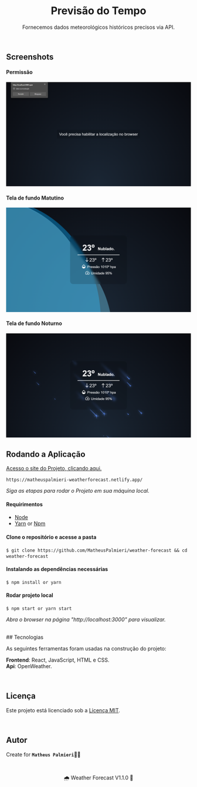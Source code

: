 <h1 align="center">Previsão do Tempo</h1>

<p align="center">Fornecemos dados meteorológicos históricos precisos via API.</p>

<br />

## Screenshots

#### Permissão

<img src="src/assets/permission.png" width="720px">

#### Tela de fundo Matutino

<img src="src/assets/morning.png" width="720px">

#### Tela de fundo Noturno

<img src="src/assets/nocturnal.png" width="720px">

<br />

## Rodando a Aplicação

<a href="https://matheuspalmieri-weatherforecast.netlify.app/" target="_blank">Acesso o site do Projeto, clicando aqui.</a>

```
https://matheuspalmieri-weatherforecast.netlify.app/
```

<i>Siga as etapas para rodar o Projeto em sua máquina local.</i>

#### Requirimentos

- [Node](https://nodejs.org/en/)
- [Yarn](https://classic.yarnpkg.com/lang/en/) or [Npm](https://www.npmjs.com/)

#### Clone o repositório e acesse a pasta

```
$ git clone https://github.com/MatheusPalmieri/weather-forecast && cd weather-forecast
```

#### Instalando as dependências necessárias

```
$ npm install or yarn
```

#### Rodar projeto local

```
$ npm start or yarn start
```

<i>Abra o browser na página "http://localhost:3000" para visualizar.</i>

<br />
## Tecnologias

<p>As seguintes ferramentas foram usadas na construção do projeto:</p>

**Frontend**: React, JavaScript, HTML e CSS.
<br />
**Api**: OpenWeather.

<br />

## Licença

Este projeto está licenciado sob a [Licença MIT](LICENSE).

<br />

## Autor

Create for <b>`Matheus Palmieri`</b>👨‍💻

<br />

<p align="center">🌧️ Weather Forecast V1.1.0 🚀</p>
